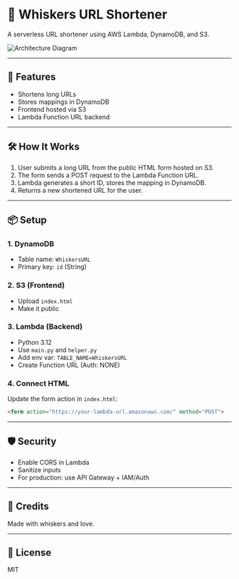 # 🦊 Whiskers URL Shortener

A serverless URL shortener using AWS Lambda, DynamoDB, and S3.

![Architecture Diagram](https://mermaid.ink/img/pako\:eNp1Us1uwjAM_BXKYzdsQKWCRqFSaak2bYbGpQFHDMNGrChbNf79BzJgKka1L57p7Xv9t3WXlcLRRYa5CK0HhUdYJQBN6T5pj6AtcWYraDrb6Q6qChdJYILR-pSmZwVEXBqgp5jDtQ7-CmKRXTcFvffhqZ59AaQFhk9tOGTxwM1jsIuk55zOX8AqQpJ7npT4otsh5DrCgfHt06kXZv-Rj8VLD4pq_LTWd4Q4b-wzVN3PXmEYlQjGOF-fuM9u-2IjKGVYYPIlqsfF9u3Wc-fgDBcSghQ)

---

## 🚀 Features

* Shortens long URLs
* Stores mappings in DynamoDB
* Frontend hosted via S3
* Lambda Function URL backend

---

## 🛠️ How It Works

1. User submits a long URL from the public HTML form hosted on S3.
2. The form sends a POST request to the Lambda Function URL.
3. Lambda generates a short ID, stores the mapping in DynamoDB.
4. Returns a new shortened URL for the user.

---

## 📦 Setup

### 1. DynamoDB

* Table name: `WhiskersURL`
* Primary key: `id` (String)

### 2. S3 (Frontend)

* Upload `index.html`
* Make it public

### 3. Lambda (Backend)

* Python 3.12
* Use `main.py` and `helper.py`
* Add env var: `TABLE_NAME=WhiskersURL`
* Create Function URL (Auth: NONE)

### 4. Connect HTML

Update the form action in `index.html`:

```html
<form action="https://your-lambda-url.amazonaws.com/" method="POST">
```

---

## 🛡️ Security

* Enable CORS in Lambda
* Sanitize inputs
* For production: use API Gateway + IAM/Auth

---

## 🐾 Credits

Made with whiskers and love.

---

## 📄 License

MIT
